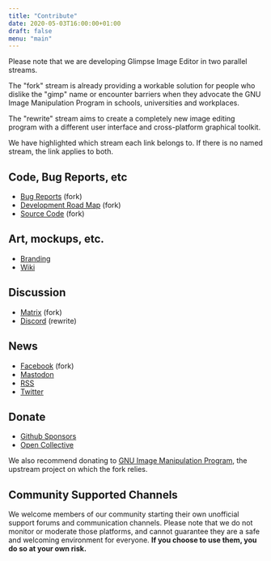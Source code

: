 ```yaml
---
title: "Contribute"
date: 2020-05-03T16:00:00+01:00
draft: false
menu: "main"
---
```

Please note that we are developing Glimpse Image Editor in two parallel streams.

The "fork" stream is already providing a workable solution for people who dislike the "gimp" name or encounter barriers when they advocate the GNU Image Manipulation Program in schools, universities and workplaces.

The "rewrite" stream aims to create a completely new image editing program with a different user interface and cross-platform graphical toolkit.

We have highlighted which stream each link belongs to. If there is no named stream, the link applies to both.

## Code, Bug Reports, etc
 * [Bug Reports](https://github.com/glimpse-editor/Glimpse/issues) (fork)
 * [Development Road Map](https://github.com/glimpse-editor/Glimpse/milestones) (fork)
 * [Source Code](https://github.com/glimpse-editor/Glimpse) (fork)

## Art, mockups, etc.
 * [Branding](https://github.com/glimpse-editor/branding)
 * [Wiki](https://wiki.glimpse-editor.org/)

## Discussion
 * [Matrix](https://matrix.to/#/#glimpse:matrix.org) (fork)
 * [Discord](https://discord.gg/hZhRceq) (rewrite)

## News
 * [Facebook](https://fb.me/glimpse.editor) (fork)
 * [Mastodon](https://mastodon.art/@glimpse)
 * [RSS](../posts/index.xml)
 * [Twitter](https://twitter.com/glimpse_editor)

## Donate
 * [Github Sponsors](https://github.com/sponsors/glimpse-editor)
 * [Open Collective](https://opencollective.com/glimpse)

 We also recommend donating to [GNU Image Manipulation Program](https://www.gimp.org/donating/), the upstream project on which the fork relies.

## Community Supported Channels
We welcome members of our community starting their own unofficial support forums and communication channels.
Please note that we do not monitor or moderate those platforms, and cannot guarantee they are a safe and welcoming environment for everyone. **If you choose to use them, you do so at your own risk.**
